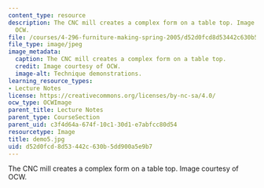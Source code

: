 ```yaml
---
content_type: resource
description: The CNC mill creates a complex form on a table top. Image courtesy of
  OCW.
file: /courses/4-296-furniture-making-spring-2005/d52d0fcd8d53442c630b5dd900a5e9b7_demo5.jpg
file_type: image/jpeg
image_metadata:
  caption: The CNC mill creates a complex form on a table top.
  credit: Image courtesy of OCW.
  image-alt: Technique demonstrations.
learning_resource_types:
- Lecture Notes
license: https://creativecommons.org/licenses/by-nc-sa/4.0/
ocw_type: OCWImage
parent_title: Lecture Notes
parent_type: CourseSection
parent_uid: c3f4d64a-674f-10c1-30d1-e7abfcc80d54
resourcetype: Image
title: demo5.jpg
uid: d52d0fcd-8d53-442c-630b-5dd900a5e9b7
---
```

The CNC mill creates a complex form on a table top. Image courtesy of OCW.
